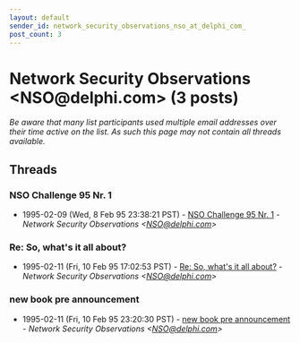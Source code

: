 ```yaml
---
layout: default
sender_id: network_security_observations_nso_at_delphi_com_
post_count: 3
---
```


# Network Security Observations <NSO<span>@</span>delphi.com> (3 posts)

_Be aware that many list participants used multiple email addresses over their time active on the list. As such this page may not contain all threads available._

## Threads

### NSO Challenge 95 Nr. 1
+ 1995-02-09 (Wed, 8 Feb 95 23:38:21 PST) - [NSO Challenge 95 Nr. 1](/archive/1995/02/aa8a1b9710eaff74f7721313b3d1ff1c1f6d62975bee989bf8090e49400b79ec) - _Network Security Observations \<NSO@delphi.com\>_

### Re: So, what's it all about?
+ 1995-02-11 (Fri, 10 Feb 95 17:02:53 PST) - [Re: So, what's it all about?](/archive/1995/02/bbcc07be2c8f05d203ce78c2de952904dfbf2cf567cdbaa82859124988372117) - _Network Security Observations \<NSO@delphi.com\>_

### new book pre announcement
+ 1995-02-11 (Fri, 10 Feb 95 23:20:30 PST) - [new book pre announcement](/archive/1995/02/d401a33d61fc9e7df80e22526a57af26ca83ad3168257641a2ca4fb93aee8bc7) - _Network Security Observations \<NSO@delphi.com\>_

